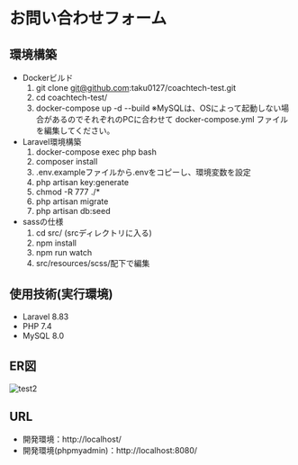 # お問い合わせフォーム

## 環境構築
- Dockerビルド
  1. git clone git@github.com:taku0127/coachtech-test.git
  2. cd coachtech-test/
  3. docker-compose up -d --build
  ※MySQLは、OSによって起動しない場合があるのでそれぞれのPCに合わせて docker-compose.yml ファイルを編集してください。
- Laravel環境構築
  1. docker-compose exec php bash
  2. composer install
  3. .env.exampleファイルから.envをコピーし、環境変数を設定
  4. php artisan key:generate
  5. chmod -R 777 ./*
  6. php artisan migrate
  7. php artisan db:seed
- sassの仕様
  1. cd src/ (srcディレクトリに入る)
  2. npm install
  3. npm run watch
  4. src/resources/scss/配下で編集
## 使用技術(実行環境)
- Laravel 8.83
- PHP 7.4
- MySQL 8.0

## ER図
![test2](https://github.com/user-attachments/assets/9efaf141-8b2b-443f-beaa-2ef5c4f645df)

## URL
- 開発環境：http://localhost/
- 開発環境(phpmyadmin)：http://localhost:8080/

